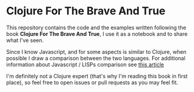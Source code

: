 # Clojure For The Brave And True

This repository contains the code and the examples written following the book __Clojure For The Brave And True__, I use it as a notebook and to share what I've seen.

Since I know Javascript, and for some aspects is similar to Clojure, when possible I draw a comparison between the two languages. For additional information about Javascript / LISPs comparison see [this article](http://journal.stuffwithstuff.com/2013/07/18/javascript-isnt-scheme/)

I'm definitely not a Clojure expert (that's why I'm reading this book in first place), so feel free to open issues or pull requests as you may feel fit.
